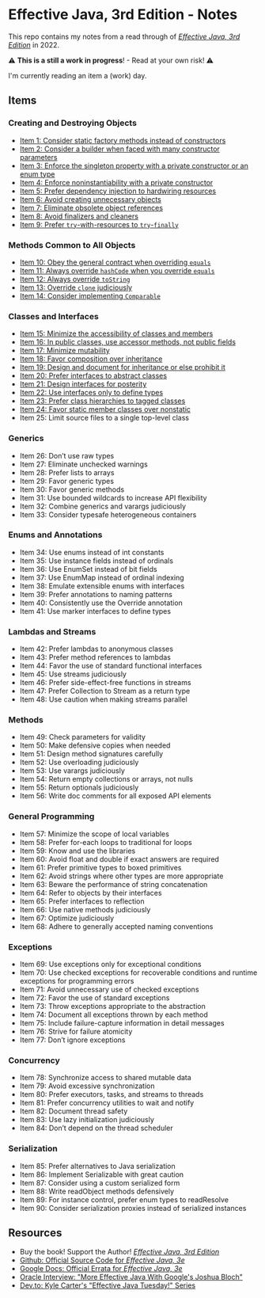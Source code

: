 # Effective Java, 3rd Edition - Notes

This repo contains my notes from a read through of [_Effective Java, 3rd Edition_](https://www.pearson.com/us/higher-education/program/Bloch-Effective-Java-3rd-Edition/PGM1763855.html?) in 2022.

:warning: **This is a still a work in progress**! - Read at your own risk! :warning:

I'm currently reading an item a (work) day.

## Items

### Creating and Destroying Objects

- [Item 1: Consider static factory methods instead of constructors](items/item-01-consider-static-factory-methods-instead-of-constructors.md)
- [Item 2: Consider a builder when faced with many constructor parameters](items/item-02-consider-a-builder-when-faced-with-many-constructors.md)
- [Item 3: Enforce the singleton property with a private constructor or an enum type](items/item-03-enforce-the-singleton-property-with-a-private-constructor-or-an-enum-type.md)
- [Item 4: Enforce noninstantiability with a private constructor](items/item-04-enforce-non-instantiability-with-a-private-constructor.md)
- [Item 5: Prefer dependency injection to hardwiring resources](items/item-05-prefer-depdendency-injection-to-hardwiring-resources.md)
- [Item 6: Avoid creating unnecessary objects](items/item-06-avoid-creating-unnecessary-objects.md)
- [Item 7: Eliminate obsolete object references](items/item-07-eliminate-obsolete-object-references.md)
- [Item 8: Avoid finalizers and cleaners](items/item-08-avoid-finalizers-and-cleaners.md)
- [Item 9: Prefer `try`-with-resources to `try`-`finally`](items/item-09-prefer-try-with-resources-to-try-finally.md)

### Methods Common to All Objects

- [Item 10: Obey the general contract when overriding `equals`](items/item-10-obey-the-general-contract-when-overriding-equals.md)
- [Item 11: Always override `hashCode` when you override `equals`](items/item-11-always-override-hashcode-when-you-override-equals.md)
- [Item 12: Always override `toString`](items/item-12-always-override-tostring.md)
- [Item 13: Override `clone` judiciously](items/item-13-override-clone-judiciously.md)
- [Item 14: Consider implementing `Comparable`](items/item-14-consider-implementing-comparable.md)

### Classes and Interfaces

- [Item 15: Minimize the accessibility of classes and members](items/item-15-minimize-the-accessibility-of-classes-and-members.md)
- [Item 16: In public classes, use accessor methods, not public fields](items/item-16-in-public-classes-use-accessor-methods-not-public-fields.md)
- [Item 17: Minimize mutability](items/item-17-minimize-mutability.md)
- [Item 18: Favor composition over inheritance](items/item-18-favor-composition-over-inheritance.md)
- [Item 19: Design and document for inheritance or else prohibit it](items/item-19-design-and-document-for-inheritance-or-else-prohibit-it.md)
- [Item 20: Prefer interfaces to abstract classes](items/item-20-prefer-interfaces-to-abstract-classes.md)
- [Item 21: Design interfaces for posterity](items/item-21-design-interfaces-for-posterity.md)
- [Item 22: Use interfaces only to define types](items/item-22-use-interfaces-only-to-define-types.md)
- [Item 23: Prefer class hierarchies to tagged classes](items/item-23-prefer-class-hierarchies-to-tagged-classes.md)
- [Item 24: Favor static member classes over nonstatic](items/item-24-favor-static-member-classes-over-nonstatic.md)
- Item 25: Limit source files to a single top-level class

### Generics

- Item 26: Don’t use raw types
- Item 27: Eliminate unchecked warnings
- Item 28: Prefer lists to arrays
- Item 29: Favor generic types
- Item 30: Favor generic methods
- Item 31: Use bounded wildcards to increase API flexibility
- Item 32: Combine generics and varargs judiciously
- Item 33: Consider typesafe heterogeneous containers

### Enums and Annotations

- Item 34: Use enums instead of int constants
- Item 35: Use instance fields instead of ordinals
- Item 36: Use EnumSet instead of bit fields
- Item 37: Use EnumMap instead of ordinal indexing
- Item 38: Emulate extensible enums with interfaces
- Item 39: Prefer annotations to naming patterns
- Item 40: Consistently use the Override annotation
- Item 41: Use marker interfaces to define types

### Lambdas and Streams

- Item 42: Prefer lambdas to anonymous classes
- Item 43: Prefer method references to lambdas
- Item 44: Favor the use of standard functional interfaces
- Item 45: Use streams judiciously
- Item 46: Prefer side-effect-free functions in streams
- Item 47: Prefer Collection to Stream as a return type
- Item 48: Use caution when making streams parallel

### Methods

- Item 49: Check parameters for validity
- Item 50: Make defensive copies when needed
- Item 51: Design method signatures carefully
- Item 52: Use overloading judiciously
- Item 53: Use varargs judiciously
- Item 54: Return empty collections or arrays, not nulls
- Item 55: Return optionals judiciously
- Item 56: Write doc comments for all exposed API elements

### General Programming

- Item 57: Minimize the scope of local variables
- Item 58: Prefer for-each loops to traditional for loops
- Item 59: Know and use the libraries
- Item 60: Avoid float and double if exact answers are required
- Item 61: Prefer primitive types to boxed primitives
- Item 62: Avoid strings where other types are more appropriate
- Item 63: Beware the performance of string concatenation
- Item 64: Refer to objects by their interfaces
- Item 65: Prefer interfaces to reflection
- Item 66: Use native methods judiciously
- Item 67: Optimize judiciously
- Item 68: Adhere to generally accepted naming conventions

### Exceptions

- Item 69: Use exceptions only for exceptional conditions
- Item 70: Use checked exceptions for recoverable conditions and runtime exceptions for programming errors
- Item 71: Avoid unnecessary use of checked exceptions
- Item 72: Favor the use of standard exceptions
- Item 73: Throw exceptions appropriate to the abstraction
- Item 74: Document all exceptions thrown by each method
- Item 75: Include failure-capture information in detail messages
- Item 76: Strive for failure atomicity
- Item 77: Don’t ignore exceptions

### Concurrency

- Item 78: Synchronize access to shared mutable data
- Item 79: Avoid excessive synchronization
- Item 80: Prefer executors, tasks, and streams to threads
- Item 81: Prefer concurrency utilities to wait and notify
- Item 82: Document thread safety
- Item 83: Use lazy initialization judiciously
- Item 84: Don’t depend on the thread scheduler

### Serialization

- Item 85: Prefer alternatives to Java serialization
- Item 86: Implement Serializable with great caution
- Item 87: Consider using a custom serialized form
- Item 88: Write readObject methods defensively
- Item 89: For instance control, prefer enum types to readResolve
- Item 90: Consider serialization proxies instead of serialized instances

## Resources

- Buy the book! Support the Author! [_Effective Java, 3rd Edition_](https://www.pearson.com/us/higher-education/program/Bloch-Effective-Java-3rd-Edition/PGM1763855.html?)
- [Github: Official Source Code for _Effective Java, 3e_](https://github.com/jbloch/effective-java-3e-source-code)
- [Google Docs: Official Errata for _Effective Java, 3e_](https://docs.google.com/document/d/1mAeEgQu4H4ADxa03k7YaVDjIP5vJBvjVIjg3DIvoc8E/edit)
- [Oracle Interview: "More Effective Java With Google's Joshua Bloch"](https://www.oracle.com/technical-resources/articles/javase/bloch-effective-08-qa.html)
- [Dev.to: Kyle Carter's "Effective Java Tuesday!" Series](https://dev.to/kylec32/effective-java-tuesday-let-s-consider-static-factory-methods-170p)
